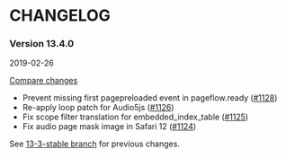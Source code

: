 # CHANGELOG

### Version 13.4.0

2019-02-26

[Compare changes](https://github.com/codevise/pageflow/compare/13-3-stable...v13.4.0)

- Prevent missing first pagepreloaded event in pageflow.ready
  ([#1128](https://github.com/codevise/pageflow/pull/1128))
- Re-apply loop patch for Audio5js
  ([#1126](https://github.com/codevise/pageflow/pull/1126))
- Fix scope filter translation for embedded_index_table
  ([#1125](https://github.com/codevise/pageflow/pull/1125))
- Fix audio page mask image in Safari 12
  ([#1124](https://github.com/codevise/pageflow/pull/1124))

See
[13-3-stable branch](https://github.com/codevise/pageflow/blob/13-3-stable/CHANGELOG.md)
for previous changes.
